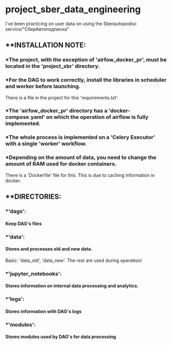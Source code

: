 # project_sber_data_engineering
I've been practicing on user data on using the Sberautopodisc service/"СберАвтоподписка"

## **INSTALLATION NOTE: 

### *The project, with the exception of 'airfow_docker_pr', must be located in the 'project_sbr' directory.

### *For the DAG to work correctly, install the libraries in scheduler and worker before launching. 
There is a file in the project for this 'requirements.txt'.

### *The 'airfow_docker_pr' directory has a 'docker-compose.yaml' on which the operation of airflow is fully implemented. 

### *The whole process is implemented on a 'Celery Executor' with a single 'worker' workflow.

### *Depending on the amount of data, you need to change the amount of RAM used for docker containers. 
There is a 'Dockerfile' file for this. This is due to caching information in docker.

## **DIRECTORIES:

### *'dags':
#### Keep DAG's files

### *'data':
#### Stores and processes old and new data. 
Basic: 'data_old', 'data_new'. 
The rest are used during operation/

### *'jupyter_notebooks':
#### Stores information on internal data processing and analytics.

### *'logs':
#### Stores information with DAG's logs

### *'modules':
#### Stores modules used by DAG's for data processing
